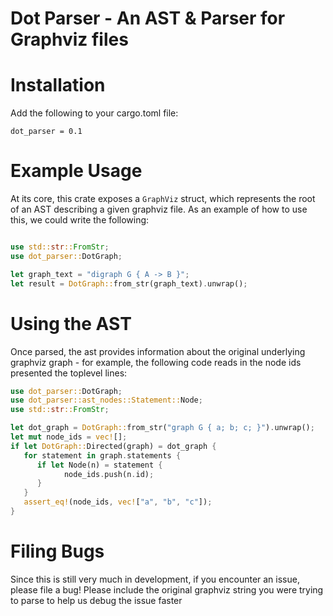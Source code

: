 # Dot Parser - An AST & Parser for Graphviz files

# Installation 

Add the following to your cargo.toml file: 

`dot_parser = 0.1`

# Example Usage

At its core, this crate exposes a `GraphViz` struct, which represents 
the root of an AST describing a given graphviz file. As an example of how 
to use this, we could write the following:

```rust

use std::str::FromStr;
use dot_parser::DotGraph;

let graph_text = "digraph G { A -> B }";
let result = DotGraph::from_str(graph_text).unwrap();

```

# Using the AST 

Once parsed, the ast provides information about the original underlying graphviz graph - for example,
the following code reads in the node ids presented the toplevel lines:

```rust
use dot_parser::DotGraph;
use dot_parser::ast_nodes::Statement::Node;
use std::str::FromStr;

let dot_graph = DotGraph::from_str("graph G { a; b; c; }").unwrap();
let mut node_ids = vec![];
if let DotGraph::Directed(graph) = dot_graph {
   for statement in graph.statements {
      if let Node(n) = statement {
            node_ids.push(n.id);
      }
   }
   assert_eq!(node_ids, vec!["a", "b", "c"]);
}
```

# Filing Bugs 

Since this is still very much in development, if you encounter 
an issue, please file a bug! Please include the original graphviz string you were trying to 
parse to help us debug the issue faster
